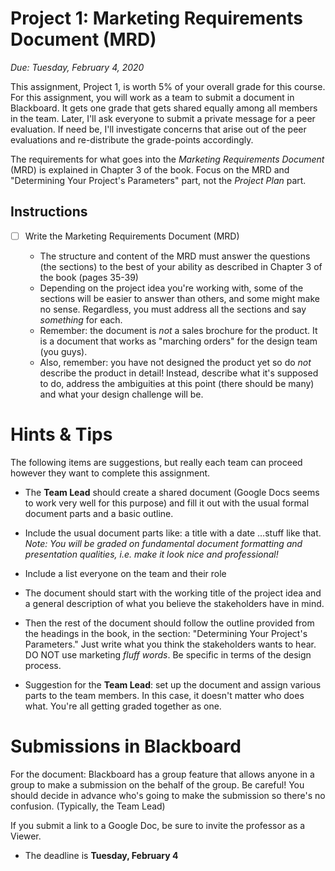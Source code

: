 # Project 1: Marketing Requirements Document (MRD)

*Due: Tuesday, February 4, 2020*

This assignment, Project 1, is worth 5% of your overall grade for this course.  For this assignment, you will work as a team to submit a document in Blackboard.  It gets one grade that gets shared equally among all members in the team.  Later, I'll ask everyone to submit a private message for a peer evaluation.  If need be, I'll investigate concerns that arise out of the peer evaluations and re-distribute the grade-points accordingly.

The requirements for what goes into the *Marketing Requirements Document* (MRD) is explained in Chapter 3 of the book.  Focus on the MRD and "Determining Your Project's Parameters" part, not the *Project Plan* part.  

## Instructions

- [ ] Write the Marketing Requirements Document (MRD)
  
  - The structure and content of the MRD must answer the questions (the sections) to the best of your ability as described in Chapter 3 of the book (pages 35-39)
  - Depending on the project idea you're working with, some of the sections will be easier to answer than others, and some might make no sense.  Regardless, you must address all the sections and say *something* for each.
  - Remember: the document is *not* a sales brochure for the product.  It is a document that works as "marching orders" for the design team (you guys).
  - Also, remember: you have not designed the product yet so do *not* describe the product in detail!  Instead, describe what it's supposed to do, address the ambiguities at this point (there should be many) and what your design challenge will be.

# Hints & Tips

The following items are suggestions, but really each team can proceed however they want to complete this assignment.

- The **Team Lead** should create a shared document (Google Docs seems to work very well for this purpose) and fill it out with the usual formal document parts and a basic outline.

- Include the usual document parts like: a title with a date …stuff like that.  *Note: You will be graded on fundamental document formatting and presentation qualities, i.e. make it look nice and professional!*
- Include a list everyone on the team and their role
- The document should start with the working title of the project idea and a general description of what you believe the stakeholders have in mind.   

- Then the rest of the document should follow the outline provided from the headings in the book, in the section: "Determining Your Project's Parameters."  Just write what you think the stakeholders wants to hear.  DO NOT use marketing *fluff words*.  Be specific in terms of the design process. 

- Suggestion for the **Team Lead**: set up the document and assign various parts to the team members.  In this case, it doesn't matter who does what.  You're all getting graded together as one.  


# Submissions in Blackboard

For the document: Blackboard has a group feature that allows anyone in a group to make a submission on the behalf of the group. Be careful!  You should decide in advance who's going to make the submission so there's no confusion.  (Typically, the Team Lead)

If you submit a link to a Google Doc, be sure to invite the professor as a Viewer.

- The deadline is **Tuesday, February 4**

